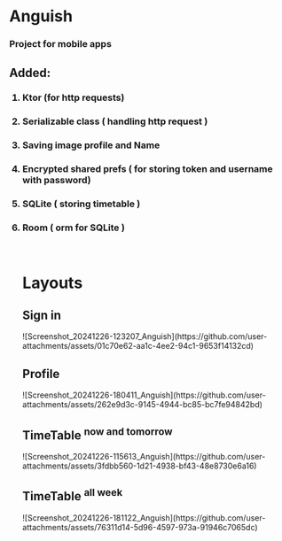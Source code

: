 <h1>Anguish</h1>
<h3>Project for mobile apps</h3<br>
<h2>Added:</h2>
<ol>
  <h3><li>Ktor (for http requests)</li></h3>
  <h3><li>Serializable class ( handling http request )</li></h3>
  <h3><li>Saving image profile and Name</li></h3>
  <h3><li>Encrypted shared prefs ( for storing token and username with password)</h3></li></h3>
  <h3><li>SQLite ( storing timetable )</li></h3>
  <h3><li>Room ( orm for SQLite )</li></h3>
<br>
<h1>Layouts</h1>
<h2>Sign in</h2>
  ![Screenshot_20241226-123207_Anguish](https://github.com/user-attachments/assets/01c70e62-aa1c-4ee2-94c1-9653f14132cd)
<h2>Profile</h2>
  ![Screenshot_20241226-180411_Anguish](https://github.com/user-attachments/assets/262e9d3c-9145-4944-bc85-bc7fe94842bd)
<h2>TimeTable <sup>now and tomorrow</sup></h2>
  ![Screenshot_20241226-115613_Anguish](https://github.com/user-attachments/assets/3fdbb560-1d21-4938-bf43-48e8730e6a16)
<h2>TimeTable <sup>all week</sup></h2>
![Screenshot_20241226-181122_Anguish](https://github.com/user-attachments/assets/76311d14-5d96-4597-973a-91946c7065dc)

